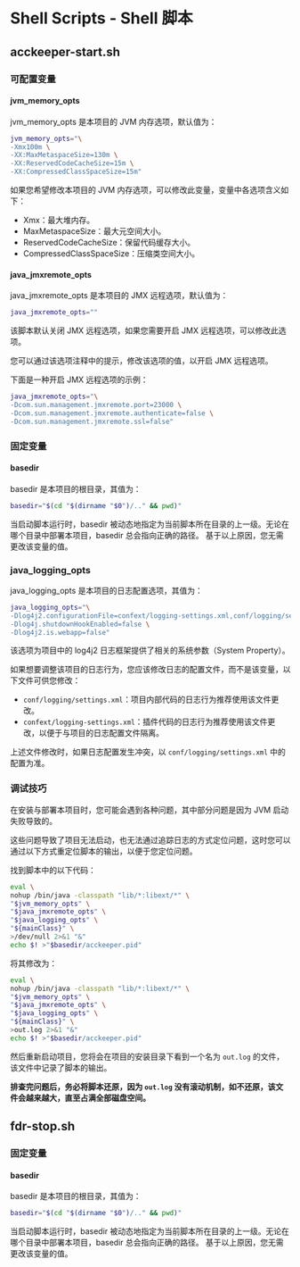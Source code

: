 # Shell Scripts - Shell 脚本

## acckeeper-start.sh

### 可配置变量

#### jvm_memory_opts

jvm_memory_opts 是本项目的 JVM 内存选项，默认值为：

```bash
jvm_memory_opts="\
-Xmx100m \
-XX:MaxMetaspaceSize=130m \
-XX:ReservedCodeCacheSize=15m \
-XX:CompressedClassSpaceSize=15m"
```

如果您希望修改本项目的 JVM 内存选项，可以修改此变量，变量中各选项含义如下：

- Xmx：最大堆内存。
- MaxMetaspaceSize：最大元空间大小。
- ReservedCodeCacheSize：保留代码缓存大小。
- CompressedClassSpaceSize：压缩类空间大小。

#### java_jmxremote_opts

java_jmxremote_opts 是本项目的 JMX 远程选项，默认值为：

```bash
java_jmxremote_opts=""
```

该脚本默认关闭 JMX 远程选项，如果您需要开启 JMX 远程选项，可以修改此选项。

您可以通过该选项注释中的提示，修改该选项的值，以开启 JMX 远程选项。

下面是一种开启 JMX 远程选项的示例：

```bash
java_jmxremote_opts="\
-Dcom.sun.management.jmxremote.port=23000 \
-Dcom.sun.management.jmxremote.authenticate=false \
-Dcom.sun.management.jmxremote.ssl=false"
```

### 固定变量

#### basedir

basedir 是本项目的根目录，其值为：

```bash
basedir="$(cd "$(dirname "$0")/.." && pwd)"
```

当启动脚本运行时，basedir 被动态地指定为当前脚本所在目录的上一级。无论在哪个目录中部署本项目，basedir 总会指向正确的路径。
基于以上原因，您无需更改该变量的值。

### java_logging_opts

java_logging_opts 是本项目的日志配置选项，其值为：

```bash
java_logging_opts="\
-Dlog4j2.configurationFile=confext/logging-settings.xml,conf/logging/settings.xml \
-Dlog4j.shutdownHookEnabled=false \
-Dlog4j2.is.webapp=false"
```

该选项为项目中的 log4j2 日志框架提供了相关的系统参数（System Property）。

如果想要调整该项目的日志行为，您应该修改日志的配置文件，而不是该变量，以下文件可供您修改：

- `conf/logging/settings.xml`：项目内部代码的日志行为推荐使用该文件更改。
- `confext/logging-settings.xml`：插件代码的日志行为推荐使用该文件更改，以便于与项目的日志配置文件隔离。

上述文件修改时，如果日志配置发生冲突，以 `conf/logging/settings.xml` 中的配置为准。

### 调试技巧

在安装与部署本项目时，您可能会遇到各种问题，其中部分问题是因为 JVM 启动失败导致的。

这些问题导致了项目无法启动，也无法通过追踪日志的方式定位问题，这时您可以通过以下方式重定位脚本的输出，以便于您定位问题。

找到脚本中的以下代码：

```bash
eval \
nohup /bin/java -classpath "lib/*:libext/*" \
"$jvm_memory_opts" \
"$java_jmxremote_opts" \
"$java_logging_opts" \
"${mainClass}" \
>/dev/null 2>&1 "&"
echo $! >"$basedir/acckeeper.pid"
```

将其修改为：

```bash
eval \
nohup /bin/java -classpath "lib/*:libext/*" \
"$jvm_memory_opts" \
"$java_jmxremote_opts" \
"$java_logging_opts" \
"${mainClass}" \
>out.log 2>&1 "&"
echo $! >"$basedir/acckeeper.pid"
```

然后重新启动项目，您将会在项目的安装目录下看到一个名为 `out.log` 的文件，该文件中记录了脚本的输出。

**排查完问题后，务必将脚本还原，因为 `out.log` 没有滚动机制，如不还原，该文件会越来越大，直至占满全部磁盘空间。**

## fdr-stop.sh

### 固定变量

#### basedir

basedir 是本项目的根目录，其值为：

```bash
basedir="$(cd "$(dirname "$0")/.." && pwd)"
```

当启动脚本运行时，basedir 被动态地指定为当前脚本所在目录的上一级。无论在哪个目录中部署本项目，basedir 总会指向正确的路径。
基于以上原因，您无需更改该变量的值。
